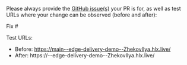 Please always provide the [GitHub issue(s)](../issues) your PR is for, as well as test URLs where your change can be observed (before and after):

Fix #<gh-issue-id>

Test URLs:
- Before: https://main--edge-delivery-demo--ZhekovIlya.hlx.live/
- After: https://<branch>--edge-delivery-demo--ZhekovIlya.hlx.live/
